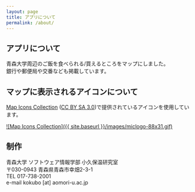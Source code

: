 ```yaml
---
layout: page
title: アプリについて
permalink: /about/
---
```


## アプリについて

青森大学周辺のご飯を食べられる/買えるところをマップにしました。  
銀行や郵便局や交番なども掲載しています。

## マップに表示されるアイコンについて

[Map Icons Collection](https://mapicons.mapsmarker.com) ([CC BY SA 3.0](https://creativecommons.org/licenses/by-sa/3.0/deed.ja))で提供されているアイコンを使用しています。

[![Map Icons Collection]({{ site.baseurl }}/images/miclogo-88x31.gif)](https://mapicons.mapsmarker.com)

## 制作

青森大学 ソフトウェア情報学部 小久保温研究室  
〒030-0943 青森県青森市幸畑2-3-1  
TEL 017-738-2001  
e-mail kokubo [at] aomori-u.ac.jp
